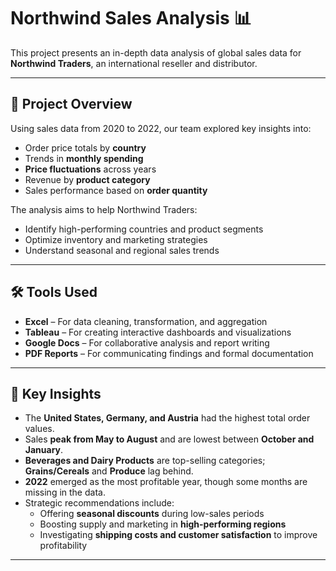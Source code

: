 # Northwind Sales Analysis 📊

This project presents an in-depth data analysis of global sales data for **Northwind Traders**, an international reseller and distributor.

---

## 📌 Project Overview

Using sales data from 2020 to 2022, our team explored key insights into:

- Order price totals by **country**
- Trends in **monthly spending**
- **Price fluctuations** across years
- Revenue by **product category**
- Sales performance based on **order quantity**

The analysis aims to help Northwind Traders:
- Identify high-performing countries and product segments
- Optimize inventory and marketing strategies
- Understand seasonal and regional sales trends

---

## 🛠️ Tools Used

- **Excel** – For data cleaning, transformation, and aggregation  
- **Tableau** – For creating interactive dashboards and visualizations  
- **Google Docs** – For collaborative analysis and report writing  
- **PDF Reports** – For communicating findings and formal documentation  

---

## 🧠 Key Insights

- The **United States, Germany, and Austria** had the highest total order values.
- Sales **peak from May to August** and are lowest between **October and January**.
- **Beverages and Dairy Products** are top-selling categories; **Grains/Cereals** and **Produce** lag behind.
- **2022** emerged as the most profitable year, though some months are missing in the data.
- Strategic recommendations include:
  - Offering **seasonal discounts** during low-sales periods
  - Boosting supply and marketing in **high-performing regions**
  - Investigating **shipping costs and customer satisfaction** to improve profitability

---

